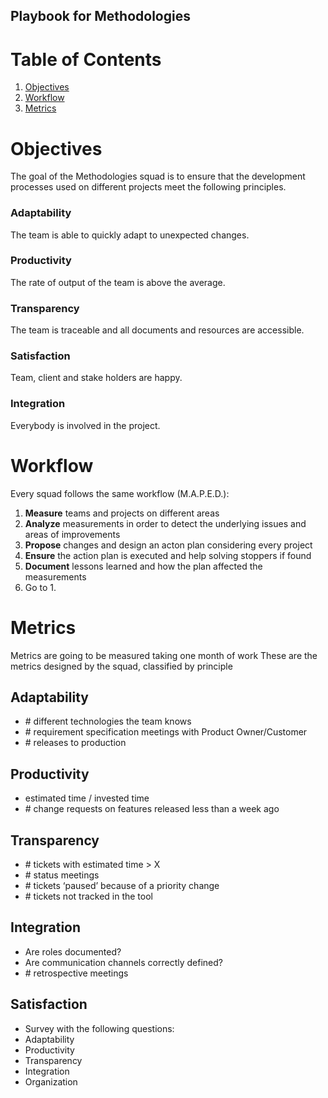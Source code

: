 ## Playbook for Methodologies

# Table of Contents

1. [Objectives](#objectives)
2. [Workflow](#workflow)
3. [Metrics](#metrics)

# Objectives

The goal of the Methodologies squad is to ensure that the development processes used on different projects meet the following principles.

### Adaptability
The team is able to quickly adapt to unexpected changes.

### Productivity
The rate of output of the team is above the average.

### Transparency
The team is traceable and all documents and resources are accessible.

### Satisfaction
Team, client and stake holders are happy.

### Integration
Everybody is involved in the project.

# Workflow

Every squad follows the same workflow (M.A.P.E.D.):

1. **Measure** teams and projects on different areas
2. **Analyze** measurements in order to detect the underlying issues and areas of improvements
3. **Propose** changes and design an acton plan considering every project
4. **Ensure** the action plan is executed and help solving stoppers if found
5. **Document** lessons learned and how the plan affected the measurements
5. Go to 1.

# Metrics

Metrics are going to be measured taking one month of work
These are the metrics designed by the squad, classified by principle

## Adaptability
* \# different technologies the team knows
* \# requirement specification meetings with Product Owner/Customer
* \# releases to production

## Productivity
* estimated time / invested time
* \# change requests on features released less than a week ago

## Transparency

* \# tickets with estimated time > X
* \# status meetings
* \# tickets ‘paused’ because of a priority change
* \# tickets not tracked in the tool

## Integration
* Are roles documented?
* Are communication channels correctly defined?
* \# retrospective meetings

## Satisfaction
* Survey with the following questions:
 * Adaptability
 * Productivity
 * Transparency
 * Integration
 * Organization
